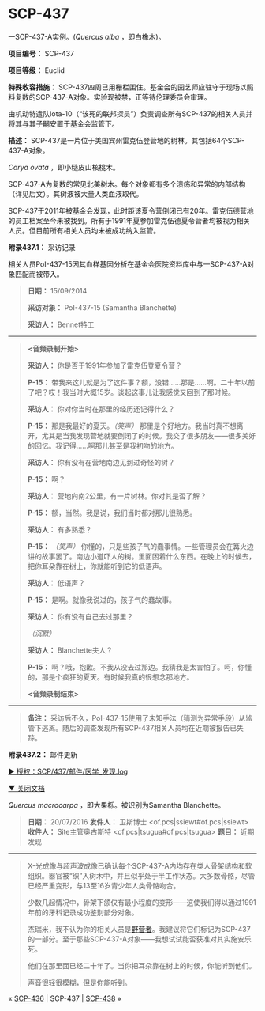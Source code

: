 # SCP-437
                        




一SCP-437-A实例。(*Quercus alba* ，即白橡木)。



**项目编号：**  SCP-437

**项目等级：**  Euclid

**特殊收容措施：**  SCP-437四周已用栅栏围住。基金会的园艺师应驻守于现场以照料复数的SCP-437-A对象。实验现被禁，正等待伦理委员会审理。

由机动特遣队Iota-10（“该死的联邦探员”）负责调查所有SCP-437的相关人员并将其与其子嗣安置于基金会监管下。

**描述：**  SCP-437是一片位于美国宾州雷克伍登营地的树林。其包括64个SCP-437-A对象。



*Carya ovata* ，即小糙皮山核桃木。



SCP-437-A为复数的常见北美树木。每个对象都有多个溃疡和异常的内部结构（详见后文）。其树液被大量人类血液取代。

SCP-437于2011年被基金会发现，此时距该夏令营倒闭已有20年。雷克伍德营地的员工档案至今未被找到。所有于1991年夏参加雷克伍德夏令营者均被视为相关人员。但目前所有相关人员均未被成功纳入监管。

**附录437.1：**  采访记录

相关人员PoI-437-15因其血样基因分析在基金会医院资料库中与一SCP-437-A对象匹配而被带入。


> **日期：**  15/09/2014
> 
> **采访对象：**  PoI-437-15 (Samantha Blanchette)
> 
> **采访人：**  Bennet特工
> 
> 
---
> 
> **<音频录制开始>** 
> 
> **采访人：**  你是否于1991年参加了雷克伍登夏令营？
> 
> **P-15：**  带我来这儿就是为了这件事？额，没错……那是……啊。二十年以前了吧？哎！我当时大概15岁。谈起这事儿让我感觉又回到了那时候。
> 
> **采访人：**  你对你当时在那里的经历还记得什么？
> 
> **P-15：**  那是我最好的夏天。*（笑声）*  那里是个好地方。我当时真不想离开，尤其是当我发现营地就要倒闭了的时候。我交了很多朋友——很多美好的回忆。我记得……啊那儿甚至是我初吻的地方。
> 
> **采访人：**  你有没有在营地南边见到过奇怪的树？
> 
> **P-15：**  啊？
> 
> **采访人：**  营地向南2公里，有一片树林。你对其是否了解？
> 
> **P-15：**  额，当然。我是说，我们当时都对那儿很熟悉。
> 
> **采访人：**  有多熟悉？
> 
> **P-15：**  *（笑声）* 你懂的，只是些孩子气的蠢事情。一些管理员会在篝火边讲的故事罢了。南边小道吓人的树。里面困着什么东西。在晚上的时候去，把你耳朵靠在树上，你就能听到它的低语声。
> 
> **采访人：**  低语声？
> 
> **P-15：**  是啊。就像我说过的，孩子气的蠢故事。
> 
> **采访人：**  你有没有自己去过那里？
> 
> *（沉默）* 
> 
> **采访人：**  Blanchette夫人？
> 
> **P-15：**  啊？哦，抱歉。不我从没去过那边。我猜我是太害怕了。呵，你懂的，那是个疯狂的夏天。有时候我真的很想念那地方。
> 
> **<音频录制结束>** 
> 
> 
---
> 
> **备注：**  采访后不久，PoI-437-15使用了未知手法（猜测为异常手段）从监管下逃离。随后的调查发现所有SCP-437相关人员均在近期被报告已失踪。
> 

**附录437.2：**  邮件更新


<a shape='rect' class='collapsible-block-link' href='javascript:;'>&#9658;&#160;&#25480;&#26435;&#65306;SCP/437/&#37038;&#20214;/&#21307;&#23398;_&#21457;&#29616;.log</a>

<a shape='rect' class='collapsible-block-link' href='javascript:;'>&#9660;&#160;&#20851;&#38381;&#25991;&#26723;</a>



*Quercus macrocarpa* ，即大果栎。被识别为Samantha Blanchette。




> **日期：**  20/07/2016
**发件人：**  卫斯博士 <of.pcs|ssiewt#of.pcs|ssiewt>
**收件人：**  Site主管奥古斯特 <of.pcs|tsugua#of.pcs|tsugua>
**题目：**  近期发现
> 
> 
---
> 
> X-光成像与超声波成像已确认每个SCP-437-A内均存在类人骨架结构和软组织。器官被“织”入树木中，并且似乎处于半工作状态。大多数骨骼，尽管已经严重变形，与13至16岁青少年人类骨骼吻合。
> 
> 少数几起情况中，骨架下颌仅有最小程度的变形——这使我们得以通过1991年前的牙科记录成功鉴别部分对象。
> 
> 杰瑞米，我不认为你的相关人员是[野营者](/scp-2571)。我建议将它们标记为SCP-437的一部分。至于那些SCP-437-A对象——我想试试能否获准对其实施安乐死。
> 
> 他们在那里面已经二十年了。当你把耳朵靠在树上的时候，你能听到他们。
> 
> 声音很轻很模糊，但是你能听到。
> 






« [SCP-436](/scp-436) | SCP-437 | [SCP-438](/scp-438) »





                    